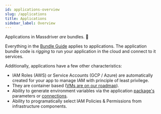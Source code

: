 ```yaml
---
id: applications-overview
slug: /applications
title: Applications
sidebar_label: Overview
---
```


Applications in Massdriver _are_ bundles. 🤯

Everything in the [Bundle Guide](/bundles) applies to applications. The application bundle code is _rigging_ to run your application in the cloud and connect to it services.

Additionally, applications have a few other characteristics:

* IAM Roles (AWS) or Service Accounts (GCP / Azure) are automatically created for your app to manage IAM with principle of least privilege.
* They are container based ([VMs are on our roadmap](https://roadmap.massdriver.cloud/bundles/application-vm-support-cl7s8svuy3959141xipth2cwcbe)).
* Ability to generate environment variables via the application [package's](/concepts/packages) parameters or [connections](/concepts/connections).
* Ability to programatically select IAM Policies & Permissions from infrastructure components.
